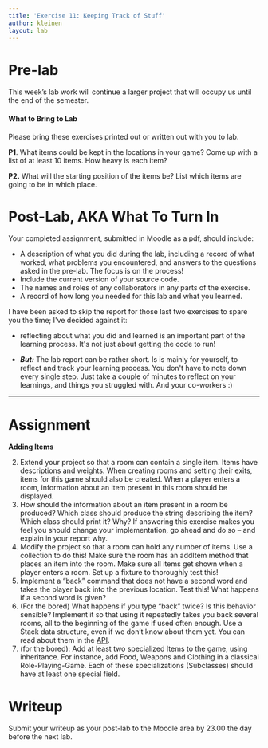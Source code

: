 ```yaml
---
title: 'Exercise 11: Keeping Track of Stuff'
author: kleinen
layout: lab
---
```


# Pre-lab

This week&#8217;s lab work will continue a larger project that will occupy us until the end of the semester.

#### What to Bring to Lab

Please bring these exercises printed out or written out with you to lab.

**P1**. What items could be kept in the locations in your game? Come up with a list of at least 10 items. How heavy is each item?

**P2.** What will the starting position of the items be? List which items are going to be in which place.

# Post-Lab, AKA  What To Turn In

Your completed assignment, submitted in Moodle as a pdf, should include:

*   A description of what you did during the lab, including a record of what worked, what problems you encountered, and answers to the questions asked in the pre-lab. The focus is on the process!
*   Include the current version of your source code.
*   The names and roles of any collaborators in any parts of the exercise.
*   A record of how long you needed for this lab and what you learned.

I have been asked to skip the report for those last two exercises to spare you the time; I've decided against it:

* reflecting about what you did and learned is an important part of the learning process. It's not just about getting the code to run!

* ***But:*** The lab report can be rather short. Is is mainly for yourself, to reflect and track your learning process. You don't have to note down every single step. Just take a couple of minutes to reflect on your learnings, and things you struggled with. And your co-workers :)

* * *

# Assignment

**Adding Items**

2.  Extend your project so that a room can contain a single item. Items have descriptions and weights. When creating rooms and setting their exits, items for this game should also be created. When a player enters a room, information about an item present in this room should be displayed.
3.  How should the information about an item present in a room be produced? Which class should produce the string describing the item? Which class should print it? Why? If answering this exercise makes you feel you should change your implementation, go ahead and do so &#8211; and explain in your report why.
4.  Modify the project so that a room can hold any number of items. Use a collection to do this! Make sure the room has an addItem method that places an item into the room. Make sure all items get shown when a player enters a room. Set up a fixture to thoroughly test this!
5.  Implement a &#8220;back&#8221; command that does not have a second word and takes the player back into the previous location. Test this! What happens if a second word is given?
6.  (For the bored) What happens if you type &#8220;back&#8221; twice? Is this behavior sensible? Implement it so that using it repeatedly takes you back several rooms, all to the beginning of the game if used often enough. Use a Stack data structure, even if we don&#8217;t know about them yet. You can read about them in the [API][1].
7.  (for the bored): Add at least two specialized Items to the game, using inheritance. For instance, add Food, Weapons and Clothing in a classical Role-Playing-Game. Each of these specializations (Subclasses) should have at least one special field.

# Writeup

Submit your writeup as your post-lab to the Moodle area by 23.00 the day before the next lab.

 [1]: http://docs.oracle.com/javase/7/docs/api/java/util/Stack.daswarmalhtmlundsollswiederwerden

